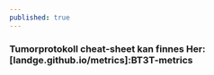 ```yaml
---
published: true
---
```


### Tumorprotokoll cheat-sheet kan finnes Her: [landge.github.io/metrics]:BT3T-metrics
